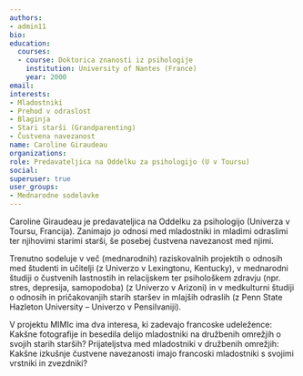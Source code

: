 ```yaml
---
authors:
- admin11
bio: 
education:
  courses:
  - course: Doktorica znanosti iz psihologije
    institution: University of Nantes (France)
    year: 2000
email:
interests:
- Mladostniki
- Prehod v odraslost
- Blaginja
- Stari starši (Grandparenting)
- Čustvena navezanost
name: Caroline Giraudeau
organizations:
role: Predavateljica na Oddelku za psihologijo (U v Toursu)
social:
superuser: true
user_groups:
- Mednarodne sodelavke
---
```


Caroline Giraudeau je predavateljica na Oddelku za psihologijo (Univerza v Toursu, Francija). Zanimajo jo odnosi med mladostniki in mladimi odraslimi ter njihovimi starimi starši, še posebej čustvena navezanost med njimi.

Trenutno sodeluje v več (mednarodnih) raziskovalnih projektih o odnosih med študenti in učitelji (z Univerzo v Lexingtonu, Kentucky), v mednarodni študiji o čustvenih lastnostih in relacijskem ter psihološkem zdravju (npr. stres, depresija, samopodoba) (z Univerzo v Arizoni) in v medkulturni študiji o odnosih in pričakovanjih starih staršev in mlajših odraslih (z Penn State Hazleton University – Univerzo v Pensilvaniji).

V projektu MIMIc ima dva interesa, ki zadevajo francoske udeležence: Kakšne fotografije in besedila delijo mladostniki na družbenih omrežjih o svojih starih starših? Prijateljstva med mladostniki v družbenih omrežjih: Kakšne izkušnje čustvene navezanosti imajo francoski mladostniki s svojimi vrstniki in zvezdniki?